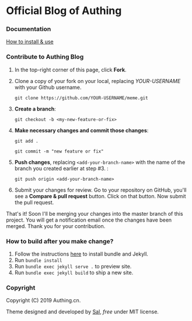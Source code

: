 # Official Blog of Authing

### Documentation

[How to install & use](https://bootstrapstarter.com/bootstrap-templates/mundana-theme-jekyll/)

### Contribute to Authing Blog

1. In the top-right corner of this page, click **Fork**.

2. Clone a copy of your fork on your local, replacing *YOUR-USERNAME* with your Github username.

   `git clone https://github.com/YOUR-USERNAME/meme.git`

3. **Create a branch**: 

   `git checkout -b <my-new-feature-or-fix>`

4. **Make necessary changes and commit those changes**:

   `git add .`

   `git commit -m "new feature or fix"`

5. **Push changes**, replacing `<add-your-branch-name>` with the name of the branch you created earlier at step #3. :

   `git push origin <add-your-branch-name>`

6. Submit your changes for review. Go to your repository on GitHub, you'll see a **Compare & pull request** button. Click on that button. Now submit the pull request.

That's it! Soon I'll be merging your changes into the master branch of this project. You will get a notification email once the changes have been merged. Thank you for your contribution.

### How to build after you make change?

1. Follow the instructions [here](https://jekyllrb.com/docs/installation) to install bundle and Jekyll.
2. Run `bundle install`
3. Run `bundle exec jekyll serve .` to preview site.
4. Run `bundle exec jekyll build` to ship a new site.

### Copyright

Copyright (C) 2019 Authing.cn.

Theme designed and developed by [Sal](https://www.wowthemes.net), *free* under MIT license. 

